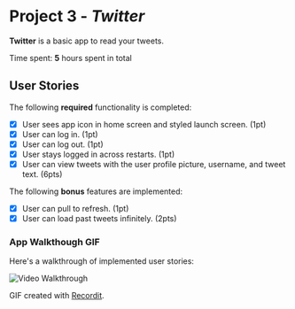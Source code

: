 # Project 3 - *Twitter*

**Twitter** is a basic app to read your tweets.

Time spent: **5** hours spent in total

## User Stories

The following **required** functionality is completed:

- [x] User sees app icon in home screen and styled launch screen. (1pt)
- [x] User can log in. (1pt)
- [x] User can log out. (1pt)
- [x] User stays logged in across restarts. (1pt)
- [x] User can view tweets with the user profile picture, username, and tweet text. (6pts)

The following **bonus** features are implemented:

- [x] User can pull to refresh. (1pt)
- [x] User can load past tweets infinitely. (2pts)

### App Walkthough GIF

Here's a walkthrough of implemented user stories:

<img src='http://g.recordit.co/CFa94uRKuS.gif' title='Video Walkthrough' width='' alt='Video Walkthrough' />

GIF created with [Recordit](http://recordit.co/).

